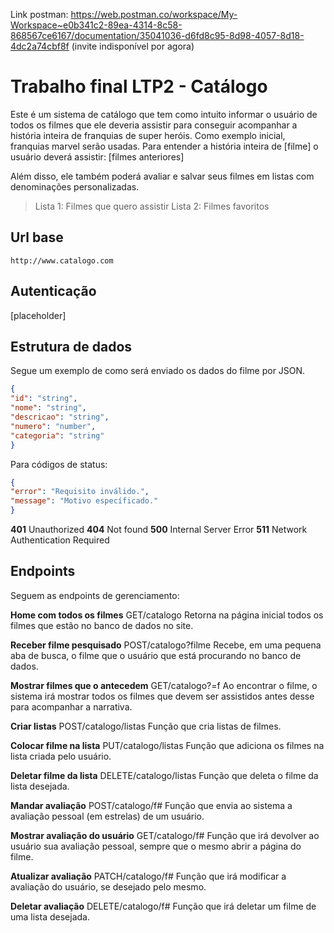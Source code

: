 Link postman: https://web.postman.co/workspace/My-Workspace~e0b341c2-89ea-4314-8c58-868567ce6167/documentation/35041036-d6fd8c95-8d98-4057-8d18-4dc2a74cbf8f (invite indisponível por agora)

# Trabalho final LTP2 - Catálogo

Este é um sistema de catálogo que tem como intuito informar o usuário de todos os filmes que ele deveria assistir para conseguir acompanhar a história inteira de franquias de super heróis.
Como exemplo inicial, franquias marvel serão usadas.
Para entender a história inteira de [filme] o usuário deverá assistir: [filmes anteriores]

Além disso, ele também poderá avaliar e salvar seus filmes em listas com denominações personalizadas.
> Lista 1: Filmes que quero assistir
> Lista 2: Filmes favoritos

## Url base
`http://www.catalogo.com`

## Autenticação
[placeholder]

## Estrutura de dados
Segue um exemplo de como será enviado os dados do filme por JSON.


```JSON
{
"id": "string",
"nome": "string",
"descricao": "string",
"numero": "number",
"categoria": "string"
}
```

Para códigos de status:


```JSON
{
"error": "Requisito inválido.",
"message": "Motivo específicado."
}
```

**401** Unauthorized
**404** Not found
**500** Internal Server Error
**511** Network Authentication Required

## Endpoints
Seguem as endpoints de gerenciamento:

**Home com todos os filmes**
GET/catalogo 
Retorna na página inicial todos os filmes que estão no banco de dados no site.

**Receber filme pesquisado**
POST/catalogo?filme 
Recebe, em uma pequena aba de busca, o filme que o usuário que está procurando no banco de dados.

**Mostrar filmes que o antecedem**
GET/catalogo?=f 
Ao encontrar o filme, o sistema irá mostrar todos os filmes que devem ser assistidos antes desse para acompanhar a narrativa.

**Criar listas**
POST/catalogo/listas 
Função que cria listas de filmes.

**Colocar filme na lista**
PUT/catalogo/listas 
Função que adiciona os filmes na lista criada pelo usuário.

**Deletar filme da lista**
DELETE/catalogo/listas 
Função que deleta o filme da lista desejada.

**Mandar avaliação**
POST/catalogo/f# 
Função que envia ao sistema a avaliação pessoal (em estrelas) de um usuário.

**Mostrar avaliação do usuário**
GET/catalogo/f# 
Função que irá devolver ao usuário sua avaliação pessoal, sempre que o mesmo abrir a página do filme.

**Atualizar avaliação**
PATCH/catalogo/f# 
Função que irá modificar a avaliação do usuário, se desejado pelo mesmo.

**Deletar avaliação**
DELETE/catalogo/f# 
Função que irá deletar um filme de uma lista desejada.

